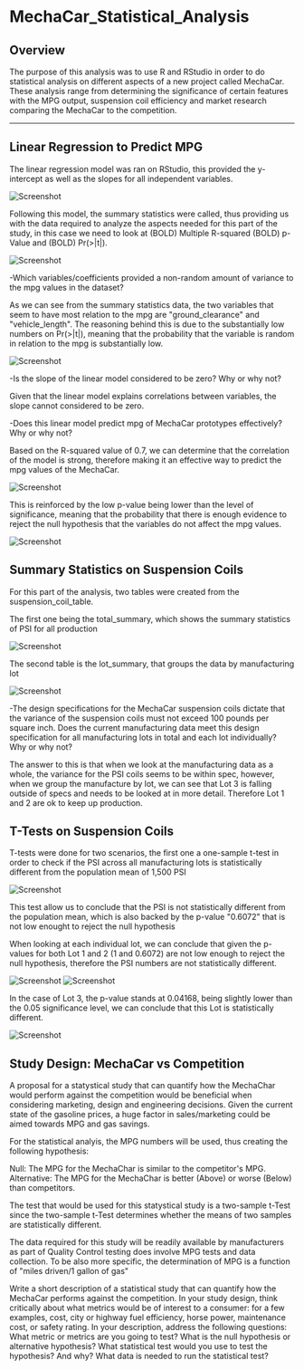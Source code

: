 # MechaCar_Statistical_Analysis
## Overview

The purpose of this analysis was to use R and RStudio in order to do statistical analysis on different aspects of a new project called MechaCar. These analysis range from determining the significance of certain features with the MPG output, suspension coil efficiency and market research comparing the MechaCar to the competition.

----
## Linear Regression to Predict MPG

The linear regression model was ran on RStudio, this provided the y-intercept as well as the slopes for all independent variables.

![Screenshot](regression_model)

Following this model, the summary statistics were called, thus providing us with the data required to analyze the aspects needed for this part of the study, in this case we need to look at (BOLD) Multiple R-squared (BOLD) p-Value and (BOLD) Pr(>|t|).

![Screenshot](summary_statistics)

-Which variables/coefficients provided a non-random amount of variance to the mpg values in the dataset?

As we can see from the summary statistics data, the two variables that seem to have most relation to the mpg are "ground_clearance" and "vehicle_length". The reasoning behind this is due to the substantially low numbers on Pr(>|t|), meaning that the probability that the variable is random in relation to the mpg is substantially low.

![Screenshot](random_probability)

-Is the slope of the linear model considered to be zero? Why or why not?

Given that the linear model explains correlations between variables, the slope cannot considered to be zero.

-Does this linear model predict mpg of MechaCar prototypes effectively? Why or why not?

Based on the R-squared value of 0.7, we can determine that the correlation of the model is strong, therefore making it an effective way to predict the mpg values of the MechaCar.

![Screenshot](R-squared)

This is reinforced by the low p-value being lower than the level of significance, meaning that the probability that there is enough evidence to reject the null hypothesis that the variables do not affect the mpg values.

![Screenshot](p-value)

## Summary Statistics on Suspension Coils

For this part of the analysis, two tables were created from the suspension_coil_table.

The first one being the total_summary, which shows the summary statistics of PSI for all production

![Screenshot](total_summary)

The second table is the lot_summary, that groups the data by manufacturing lot

![Screenshot](lot_summary)


-The design specifications for the MechaCar suspension coils dictate that the variance of the suspension coils must not exceed 100 pounds per square inch. Does the current manufacturing data meet this design specification for all manufacturing lots in total and each lot individually? Why or why not?

The answer to this is that when we look at the manufacturing data as a whole, the variance for the PSI coils seems to be within spec, however, when we group the manufacture by lot, we can see that Lot 3 is falling outside of specs and needs to be looked at in more detail. Therefore Lot 1 and 2 are ok to keep up production.

## T-Tests on Suspension Coils

T-tests were done for two scenarios, the first one a one-sample t-test in order to check if the PSI across all manufacturing lots is statistically different from the population mean of 1,500 PSI

![Screenshot](t-test_total)

This test allow us to conclude that the PSI is not statistically different from the population mean, which is also backed by the p-value "0.6072" that is not low enought to reject the null hypothesis

When looking at each individual lot, we can conclude that given the p-values for both Lot 1 and 2 (1 and 0.6072) are not low enough to reject the null hypothesis, therefore the PSI numbers are not statistically different.

![Screenshot](t-test_Lot1)
![Screenshot](t-test_Lot2)

In the case of Lot 3, the p-value stands at 0.04168, being slightly lower than the 0.05 significance level, we can conclude that this Lot is statistically different.

![Screenshot](t-test_Lot3)

## Study Design: MechaCar vs Competition

A proposal for a statystical study that can quantify how the MechaChar would perform against the competition would be beneficial when considering marketing, design and engineering decisions. Given the current state of the gasoline prices, a huge factor in sales/marketing could be aimed towards MPG and gas savings.

For the statistical analyis, the MPG numbers will be used, thus creating the following hypothesis:

Null: The MPG for the MechaChar is similar to the competitor's MPG.
Alternative: The MPG for the MechaChar is better (Above) or worse (Below) than competitors.

The test that would be used for this statystical study is a two-sample t-Test since the two-sample t-Test determines whether the means of two samples are statistically different.

The data required for this study will be readily available by manufacturers as part of Quality Control testing does involve MPG tests and data collection. To be also more specific, the determination of MPG is a function of "miles driven/1 gallon of gas"




Write a short description of a statistical study that can quantify how the MechaCar performs against the competition. In your study design, think critically about what metrics would be of interest to a consumer: for a few examples, cost, city or highway fuel efficiency, horse power, maintenance cost, or safety rating.
In your description, address the following questions:
What metric or metrics are you going to test?
What is the null hypothesis or alternative hypothesis?
What statistical test would you use to test the hypothesis? And why?
What data is needed to run the statistical test?



